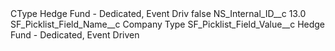 <?xml version="1.0" encoding="UTF-8"?>
<CustomMetadata xmlns="http://soap.sforce.com/2006/04/metadata" xmlns:xsi="http://www.w3.org/2001/XMLSchema-instance" xmlns:xsd="http://www.w3.org/2001/XMLSchema">
    <label>CType Hedge Fund - Dedicated, Event Driv</label>
    <protected>false</protected>
    <values>
        <field>NS_Internal_ID__c</field>
        <value xsi:type="xsd:double">13.0</value>
    </values>
    <values>
        <field>SF_Picklist_Field_Name__c</field>
        <value xsi:type="xsd:string">Company Type</value>
    </values>
    <values>
        <field>SF_Picklist_Field_Value__c</field>
        <value xsi:type="xsd:string">Hedge Fund - Dedicated, Event Driven</value>
    </values>
</CustomMetadata>

